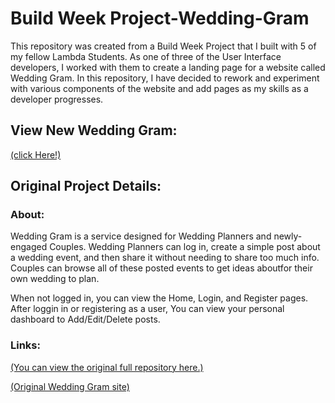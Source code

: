 # Build Week Project-Wedding-Gram

This repository was created from a Build Week Project that I built with 5 of my fellow Lambda Students. As one of three of the User Interface developers, I worked with them to create a landing page for a website called Wedding Gram. In this repository, I have decided to rework and experiment with various components of the website and add pages as my skills as a developer progresses.

## View New Wedding Gram:
[(click Here!)](https://weddingram.netlify.com/)

## Original Project Details:

### About:
Wedding Gram is a service designed for Wedding Planners and newly-engaged Couples. Wedding Planners can log in, create a simple post about a wedding event, and then share it without needing to share too much info. Couples can browse all of these posted events to get ideas aboutfor their own wedding to plan.

When not logged in, you can view the Home, Login, and Register pages. After loggin in or registering as a user, You can view your personal dashboard to Add/Edit/Delete posts.

### Links:
[(You can view the original full repository here.)](https://github.com/buildweek-weddingportfolio)

[(Original Wedding Gram site)](https://wedinggram.netlify.com/)

